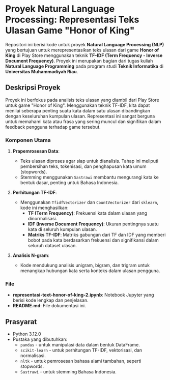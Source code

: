 # Proyek Natural Language Processing: Representasi Teks Ulasan Game "Honor of King"

Repositori ini berisi kode untuk proyek **Natural Language Processing (NLP)** yang bertujuan untuk merepresentasikan teks ulasan dari game **Honor of King** di Play Store menggunakan teknik **TF-IDF (Term Frequency - Inverse Document Frequency)**. Proyek ini merupakan bagian dari tugas kuliah **Natural Language Programming** pada program studi **Teknik Informatika** di **Universitas Muhammadiyah Riau**.

## Deskripsi Proyek

Proyek ini berfokus pada analisis teks ulasan yang diambil dari Play Store untuk game "Honor of King". Menggunakan teknik TF-IDF, kita dapat menilai seberapa penting suatu kata dalam satu ulasan dibandingkan dengan keseluruhan kumpulan ulasan. Representasi ini sangat berguna untuk memahami kata atau frasa yang sering muncul dan signifikan dalam feedback pengguna terhadap game tersebut.

### Komponen Utama

1. **Prapemrosesan Data**: 
   - Teks ulasan diproses agar siap untuk dianalisis. Tahap ini meliputi pembersihan teks, tokenisasi, dan penghapusan kata umum (stopwords).
   - Stemming menggunakan `Sastrawi` membantu mengurangi kata ke bentuk dasar, penting untuk Bahasa Indonesia.

2. **Perhitungan TF-IDF**:
   - Menggunakan `TfidfVectorizer` dan `CountVectorizer` dari `sklearn`, kode ini menghasilkan:
     - **TF (Term Frequency)**: Frekuensi kata dalam ulasan yang dinormalisasi.
     - **IDF (Inverse Document Frequency)**: Ukuran pentingnya suatu kata di seluruh kumpulan ulasan.
     - **Matriks TF-IDF**: Matriks gabungan dari TF dan IDF yang memberi bobot pada kata berdasarkan frekuensi dan signifikansi dalam seluruh dataset ulasan.

3. **Analisis N-gram**:
   - Kode mendukung analisis unigram, bigram, dan trigram untuk menangkap hubungan kata serta konteks dalam ulasan pengguna.

### File

- **representasi-text-honor-of-king-2.ipynb**: Notebook Jupyter yang berisi kode lengkap dan penjelasan.
- **README.md**: File dokumentasi ini.

## Prasyarat
- Python 3.12.0
- Pustaka yang dibutuhkan:
  - `pandas` - untuk manipulasi data dalam bentuk DataFrame.
  - `scikit-learn` - untuk perhitungan TF-IDF, vektorisasi, dan normalisasi.
  - `nltk` - untuk pemrosesan bahasa alami tambahan, seperti stopwords.
  - `Sastrawi` - untuk stemming Bahasa Indonesia.
